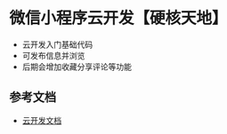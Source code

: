 # 微信小程序云开发【硬核天地】

- 云开发入门基础代码
- 可发布信息并浏览
- 后期会增加收藏分享评论等功能

## 参考文档

- [云开发文档](https://developers.weixin.qq.com/miniprogram/dev/wxcloud/basis/getting-started.html)

